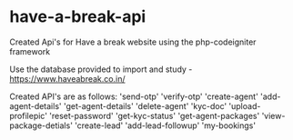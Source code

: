 # have-a-break-api
Created Api's for Have a break website using the php-codeigniter framework

Use the database provided to import and study - https://www.haveabreak.co.in/

Created API's are as follows:
'send-otp'
'verify-otp'
'create-agent'
'add-agent-details'
'get-agent-details'
'delete-agent'
'kyc-doc'
'upload-profilepic'
'reset-password'
'get-kyc-status'
'get-agent-packages'
'view-package-detials'
'create-lead'
'add-lead-followup'
'my-bookings'
